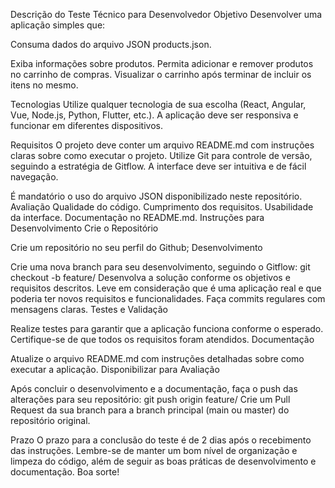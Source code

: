 Descrição do Teste Técnico para Desenvolvedor
Objetivo
Desenvolver uma aplicação simples que:

Consuma dados do arquivo JSON products.json.

Exiba informações sobre produtos.
Permita adicionar e remover produtos no carrinho de compras.
Visualizar o carrinho após terminar de incluir os itens no mesmo.

Tecnologias
Utilize qualquer tecnologia de sua escolha (React, Angular, Vue, Node.js, Python, Flutter, etc.).
A aplicação deve ser responsiva e funcionar em diferentes dispositivos.

Requisitos
O projeto deve conter um arquivo README.md com instruções claras sobre como executar o projeto.
Utilize Git para controle de versão, seguindo a estratégia de Gitflow.
A interface deve ser intuitiva e de fácil navegação.

É mandatório o uso do arquivo JSON disponibilizado neste repositório.
Avaliação
Qualidade do código.
Cumprimento dos requisitos.
Usabilidade da interface.
Documentação no README.md.
Instruções para Desenvolvimento
Crie o Repositório

Crie um repositório no seu perfil do Github;
Desenvolvimento

Crie uma nova branch para seu desenvolvimento, seguindo o Gitflow:
git checkout -b feature/<nome-da-feature>
Desenvolva a solução conforme os objetivos e requisitos descritos.
Leve em consideração que é uma aplicação real e que poderia ter novos requisitos e funcionalidades.
Faça commits regulares com mensagens claras.
Testes e Validação

Realize testes para garantir que a aplicação funciona conforme o esperado.
Certifique-se de que todos os requisitos foram atendidos.
Documentação

Atualize o arquivo README.md com instruções detalhadas sobre como executar a aplicação.
Disponibilizar para Avaliação

Após concluir o desenvolvimento e a documentação, faça o push das alterações para seu repositório:
git push origin feature/<nome-da-feature>
Crie um Pull Request da sua branch para a branch principal (main ou master) do repositório original.

Prazo
O prazo para a conclusão do teste é de 2 dias após o recebimento das instruções.
Lembre-se de manter um bom nível de organização e limpeza do código, além de seguir as boas práticas de desenvolvimento e documentação. Boa sorte!